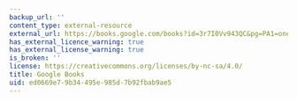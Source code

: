 ```yaml
---
backup_url: ''
content_type: external-resource
external_url: https://books.google.com/books?id=3r7I0Vv943QC&pg=PA1=onepage#v=onepage&q&f=false
has_external_licence_warning: true
has_external_license_warning: true
is_broken: ''
license: https://creativecommons.org/licenses/by-nc-sa/4.0/
title: Google Books
uid: ed0669e7-9b34-495e-985d-7b92fbab9ae5
---
```

